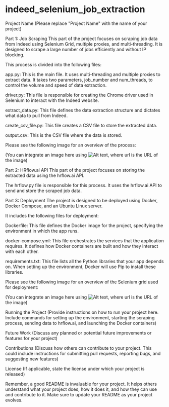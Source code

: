 # indeed_selenium_job_extraction


Project Name
(Please replace "Project Name" with the name of your project)

Part 1: Job Scraping
This part of the project focuses on scraping job data from Indeed using Selenium Grid, multiple proxies, and multi-threading. It is designed to scrape a large number of jobs efficiently and without IP blocking.

This process is divided into the following files:

app.py: This is the main file. It uses multi-threading and multiple proxies to extract data. It takes two parameters, job_number and num_threads, to control the volume and speed of data extraction.

driver.py: This file is responsible for creating the Chrome driver used in Selenium to interact with the Indeed website.

extract_data.py: This file defines the data extraction structure and dictates what data to pull from Indeed.

create_csv_file.py: This file creates a CSV file to store the extracted data.

output.csv: This is the CSV file where the data is stored.

Please see the following image for an overview of the process:

(You can integrate an image here using ![Alt text](url), where url is the URL of the image)

Part 2: HRflow.ai API
This part of the project focuses on storing the extracted data using the hrflow.ai API.

The hrflow.py file is responsible for this process. It uses the hrflow.ai API to send and store the scraped job data.

Part 3: Deployment
The project is designed to be deployed using Docker, Docker Compose, and an Ubuntu Linux server.

It includes the following files for deployment:

Dockerfile: This file defines the Docker image for the project, specifying the environment in which the app runs.

docker-compose.yml: This file orchestrates the services that the application requires. It defines how Docker containers are built and how they interact with each other.

requirements.txt: This file lists all the Python libraries that your app depends on. When setting up the environment, Docker will use Pip to install these libraries.

Please see the following image for an overview of the Selenium grid used for deployment:

(You can integrate an image here using ![Alt text](url), where url is the URL of the image)

Running the Project
(Provide instructions on how to run your project here. Include commands for setting up the environment, starting the scraping process, sending data to hrflow.ai, and launching the Docker containers)

Future Work
(Discuss any planned or potential future improvements or features for your project)

Contributions
(Discuss how others can contribute to your project. This could include instructions for submitting pull requests, reporting bugs, and suggesting new features)

License
(If applicable, state the license under which your project is released)

Remember, a good README is invaluable for your project. It helps others understand what your project does, how it does it, and how they can use and contribute to it. Make sure to update your README as your project evolves.




